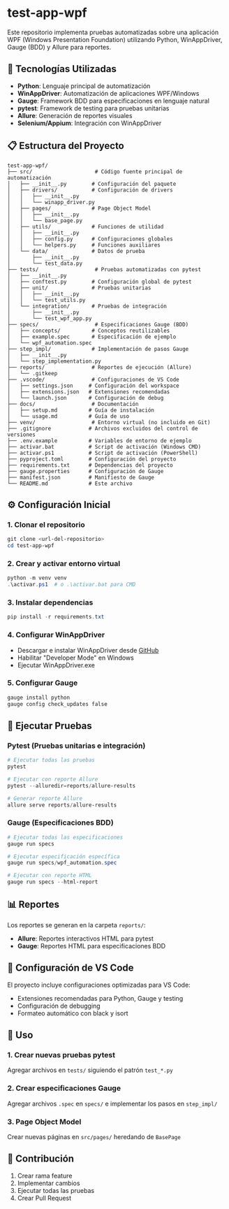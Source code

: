 # test-app-wpf

Este repositorio implementa pruebas automatizadas sobre una aplicación WPF (Windows Presentation Foundation) utilizando Python, WinAppDriver, Gauge (BDD) y Allure para reportes.

## 🚀 Tecnologías Utilizadas

- **Python**: Lenguaje principal de automatización
- **WinAppDriver**: Automatización de aplicaciones WPF/Windows
- **Gauge**: Framework BDD para especificaciones en lenguaje natural
- **pytest**: Framework de testing para pruebas unitarias
- **Allure**: Generación de reportes visuales
- **Selenium/Appium**: Integración con WinAppDriver

## 📋 Estructura del Proyecto

```
test-app-wpf/
├── src/                    # Código fuente principal de automatización
│   ├── __init__.py        # Configuración del paquete
│   ├── drivers/           # Configuración de drivers
│   │   ├── __init__.py
│   │   └── winapp_driver.py
│   ├── pages/             # Page Object Model
│   │   ├── __init__.py
│   │   └── base_page.py
│   ├── utils/             # Funciones de utilidad
│   │   ├── __init__.py
│   │   ├── config.py      # Configuraciones globales
│   │   └── helpers.py     # Funciones auxiliares
│   └── data/              # Datos de prueba
│       ├── __init__.py
│       └── test_data.py
├── tests/                  # Pruebas automatizadas con pytest
│   ├── __init__.py
│   ├── conftest.py        # Configuración global de pytest
│   ├── unit/              # Pruebas unitarias
│   │   ├── __init__.py
│   │   └── test_utils.py
│   └── integration/       # Pruebas de integración
│       ├── __init__.py
│       └── test_wpf_app.py
├── specs/                  # Especificaciones Gauge (BDD)
│   ├── concepts/          # Conceptos reutilizables
│   ├── example.spec       # Especificación de ejemplo
│   └── wpf_automation.spec
├── step_impl/             # Implementación de pasos Gauge
│   ├── __init__.py
│   └── step_implementation.py
├── reports/               # Reportes de ejecución (Allure)
│   └── .gitkeep
├── .vscode/               # Configuraciones de VS Code
│   ├── settings.json     # Configuración del workspace
│   ├── extensions.json   # Extensiones recomendadas
│   └── launch.json       # Configuración de debug
├── docs/                  # Documentación
│   ├── setup.md          # Guía de instalación
│   └── usage.md          # Guía de uso
├── venv/                  # Entorno virtual (no incluido en Git)
├── .gitignore            # Archivos excluidos del control de versiones
├── .env.example          # Variables de entorno de ejemplo
├── activar.bat           # Script de activación (Windows CMD)
├── activar.ps1           # Script de activación (PowerShell)
├── pyproject.toml        # Configuración del proyecto
├── requirements.txt      # Dependencias del proyecto
├── gauge.properties      # Configuración de Gauge
├── manifest.json         # Manifiesto de Gauge
└── README.md             # Este archivo
```

## ⚙️ Configuración Inicial

### 1. Clonar el repositorio
```powershell
git clone <url-del-repositorio>
cd test-app-wpf
```

### 2. Crear y activar entorno virtual
```powershell
python -m venv venv
.\activar.ps1  # o .\activar.bat para CMD
```

### 3. Instalar dependencias
```powershell
pip install -r requirements.txt
```

### 4. Configurar WinAppDriver
- Descargar e instalar WinAppDriver desde [GitHub](https://github.com/Microsoft/WinAppDriver)
- Habilitar "Developer Mode" en Windows
- Ejecutar WinAppDriver.exe

### 5. Configurar Gauge
```powershell
gauge install python
gauge config check_updates false
```

## 🧪 Ejecutar Pruebas

### Pytest (Pruebas unitarias e integración)
```powershell
# Ejecutar todas las pruebas
pytest

# Ejecutar con reporte Allure
pytest --alluredir=reports/allure-results

# Generar reporte Allure
allure serve reports/allure-results
```

### Gauge (Especificaciones BDD)
```powershell
# Ejecutar todas las especificaciones
gauge run specs

# Ejecutar especificación específica
gauge run specs/wpf_automation.spec

# Ejecutar con reporte HTML
gauge run specs --html-report
```

## 📊 Reportes

Los reportes se generan en la carpeta `reports/`:
- **Allure**: Reportes interactivos HTML para pytest
- **Gauge**: Reportes HTML para especificaciones BDD

## 🔧 Configuración de VS Code

El proyecto incluye configuraciones optimizadas para VS Code:
- Extensiones recomendadas para Python, Gauge y testing
- Configuración de debugging
- Formateo automático con black y isort

## 📝 Uso

### 1. Crear nuevas pruebas pytest
Agregar archivos en `tests/` siguiendo el patrón `test_*.py`

### 2. Crear especificaciones Gauge
Agregar archivos `.spec` en `specs/` e implementar los pasos en `step_impl/`

### 3. Page Object Model
Crear nuevas páginas en `src/pages/` heredando de `BasePage`

## 🤝 Contribución

1. Crear rama feature
2. Implementar cambios
3. Ejecutar todas las pruebas
4. Crear Pull Request
